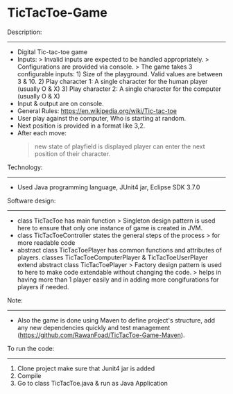 # TicTacToe-Game

Description:
************
- Digital Tic-tac-toe game
- Inputs:	> Invalid inputs are expected to be handled appropriately.
			> Configurations are provided via console.
			> The game takes 3 configurable inputs:
				1) Size of the playground. Valid values are between 3 & 10.
				2) Play character 1: A single character for the human player (usually O & X)
				3) Play character 2: A single character for the computer (usually O & X)
- Input & output are on console.
- General Rules: https://en.wikipedia.org/wiki/Tic-tac-toe
- User play against the computer, Who is starting at random.
- Next position is provided in a format like 3,2.
- After each move:
	> new state of playfield is displayed
	> player can enter the next position of their character.

Technology:
***********
- Used Java programming language, JUnit4 jar, Eclipse SDK 3.7.0

Software design:
****************
-	class TicTacToe has main function
		> Singleton design pattern is used here to ensure that only one instance of game is created in JVM.
-	class TicTacToeController states the general steps of the process
		> for more readable code
-	abstract class TicTacToePlayer has common functions and attributes of players.
	classes TicTacToeComputerPlayer & TicTacToeUserPlayer extend abstract class TicTacToePlayer 
		> Factory design pattern is used to here to make code extendable without changing the code.
		> helps in having more than 1 player easily and in adding more congifurations for players if needed.

Note:
*****
- Also the game is done using Maven to define project's structure, add any new dependencies quickly and test management (https://github.com/RawanFoad/TicTacToe-Game-Maven).

To run the code:
****************
1) Clone project make sure that Junit4 jar is added
2) Compile
3) Go to class TicTacToe.java & run as Java Application

